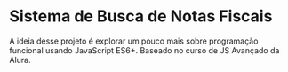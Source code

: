 # Sistema de Busca de Notas Fiscais
A ideia desse projeto é explorar um pouco mais sobre programação funcional usando JavaScript ES6+.
Baseado no curso de JS Avançado da Alura.
